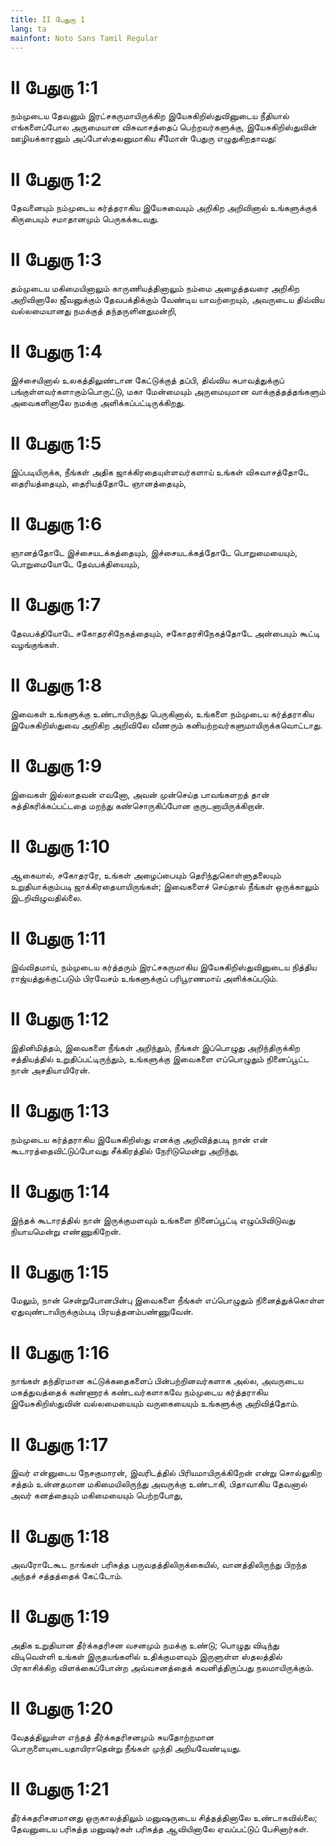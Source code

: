 ```yaml
---
title: II பேதுரு 1
lang: ta
mainfont: Noto Sans Tamil Regular
---
```


# II பேதுரு 1:1

நம்முடைய தேவனும் இரட்சகருமாயிருக்கிற இயேசுகிறிஸ்துவினுடைய நீதியால் எங்களைப்போல அருமையான விசுவாசத்தைப் பெற்றவர்களுக்கு, இயேசுகிறிஸ்துவின் ஊழியக்காரனும் அப்போஸ்தலனுமாகிய சீமோன் பேதுரு எழுதுகிறதாவது:

# II பேதுரு 1:2

தேவனையும் நம்முடைய கர்த்தராகிய இயேசுவையும் அறிகிற அறிவினால் உங்களுக்குக் கிருபையும் சமாதானமும் பெருகக்கடவது.

# II பேதுரு 1:3

தம்முடைய மகிமையினாலும் காருணியத்தினாலும் நம்மை அழைத்தவரை அறிகிற அறிவினாலே ஜீவனுக்கும் தேவபக்திக்கும் வேண்டிய யாவற்றையும், அவருடைய திவ்விய வல்லமையானது நமக்குத் தந்தருளினதுமன்றி,

# II பேதுரு 1:4

இச்சையினால் உலகத்திலுண்டான கேட்டுக்குத் தப்பி, திவ்விய சுபாவத்துக்குப் பங்குள்ளவர்களாகும்பொருட்டு, மகா மேன்மையும் அருமையுமான வாக்குத்தத்தங்களும் அவைகளினாலே நமக்கு அளிக்கப்பட்டிருக்கிறது.

# II பேதுரு 1:5

இப்படியிருக்க, நீங்கள் அதிக ஜாக்கிரதையுள்ளவர்களாய் உங்கள் விசுவாசத்தோடே தைரியத்தையும், தைரியத்தோடே ஞானத்தையும்,

# II பேதுரு 1:6

ஞானத்தோடே இச்சையடக்கத்தையும், இச்சையடக்கத்தோடே பொறுமையையும், பொறுமையோடே தேவபக்தியையும்,

# II பேதுரு 1:7

தேவபக்தியோடே சகோதரசிநேகத்தையும், சகோதரசிநேகத்தோடே அன்பையும் கூட்டி வழங்குங்கள்.

# II பேதுரு 1:8

இவைகள் உங்களுக்கு உண்டாயிருந்து பெருகினால், உங்களை நம்முடைய கர்த்தராகிய இயேசுகிறிஸ்துவை அறிகிற அறிவிலே வீணரும் கனியற்றவர்களுமாயிருக்கவொட்டாது.

# II பேதுரு 1:9

இவைகள் இல்லாதவன் எவனோ, அவன் முன்செய்த பாவங்களறத் தான் சுத்திகரிக்கப்பட்டதை மறந்து கண்சொருகிப்போன குருடனாயிருக்கிறான்.

# II பேதுரு 1:10

ஆகையால், சகோதரரே, உங்கள் அழைப்பையும் தெரிந்துகொள்ளுதலையும் உறுதியாக்கும்படி ஜாக்கிரதையாயிருங்கள்; இவைகளைச் செய்தால் நீங்கள் ஒருக்காலும் இடறிவிழுவதில்லை.

# II பேதுரு 1:11

இவ்விதமாய், நம்முடைய கர்த்தரும் இரட்சகருமாகிய இயேசுகிறிஸ்துவினுடைய நித்திய ராஜ்யத்துக்குட்படும் பிரவேசம் உங்களுக்குப் பரிபூரணமாய் அளிக்கப்படும்.

# II பேதுரு 1:12

இதினிமித்தம், இவைகளை நீங்கள் அறிந்தும், நீங்கள் இப்பொழுது அறிந்திருக்கிற சத்தியத்தில் உறுதிப்பட்டிருந்தும், உங்களுக்கு இவைகளை எப்பொழுதும் நினைப்பூட்ட நான் அசதியாயிரேன்.

# II பேதுரு 1:13

நம்முடைய கர்த்தராகிய இயேசுகிறிஸ்து எனக்கு அறிவித்தபடி நான் என் கூடாரத்தைவிட்டுப்போவது சீக்கிரத்தில் நேரிடுமென்று அறிந்து,

# II பேதுரு 1:14

இந்தக் கூடாரத்தில் நான் இருக்குமளவும் உங்களை நினைப்பூட்டி எழுப்பிவிடுவது நியாயமென்று எண்ணுகிறேன்.

# II பேதுரு 1:15

மேலும், நான் சென்றுபோனபின்பு இவைகளை நீங்கள் எப்பொழுதும் நினைத்துக்கொள்ள ஏதுவுண்டாயிருக்கும்படி பிரயத்தனம்பண்ணுவேன்.

# II பேதுரு 1:16

நாங்கள் தந்திரமான கட்டுக்கதைகளைப் பின்பற்றினவர்களாக அல்ல, அவருடைய மகத்துவத்தைக் கண்ணாரக் கண்டவர்களாகவே நம்முடைய கர்த்தராகிய இயேசுகிறிஸ்துவின் வல்லமையையும் வருகையையும் உங்களுக்கு அறிவித்தோம்.

# II பேதுரு 1:17

இவர் என்னுடைய நேசகுமாரன், இவரிடத்தில் பிரியமாயிருக்கிறேன் என்று சொல்லுகிற சத்தம் உன்னதமான மகிமையிலிருந்து அவருக்கு உண்டாகி, பிதாவாகிய தேவனால் அவர் கனத்தையும் மகிமையையும் பெற்றபோது,

# II பேதுரு 1:18

அவரோடேகூட நாங்கள் பரிசுத்த பருவதத்திலிருக்கையில், வானத்திலிருந்து பிறந்த அந்தச் சத்தத்தைக் கேட்டோம்.

# II பேதுரு 1:19

அதிக உறுதியான தீர்க்கதரிசன வசனமும் நமக்கு உண்டு; பொழுது விடிந்து விடிவெள்ளி உங்கள் இருதயங்களில் உதிக்குமளவும் இருளுள்ள ஸ்தலத்தில் பிரகாசிக்கிற விளக்கைப்போன்ற அவ்வசனத்தைக் கவனித்திருப்பது நலமாயிருக்கும்.

# II பேதுரு 1:20

வேதத்திலுள்ள எந்தத் தீர்க்கதரிசனமும் சுயதோற்றமான பொருளையுடையதாயிராதென்று நீங்கள் முந்தி அறியவேண்டியது.

# II பேதுரு 1:21

தீர்க்கதரிசனமானது ஒருகாலத்திலும் மனுஷருடைய சித்தத்தினாலே உண்டாகவில்லை; தேவனுடைய பரிசுத்த மனுஷர்கள் பரிசுத்த ஆவியினாலே ஏவப்பட்டுப் பேசினார்கள்.

